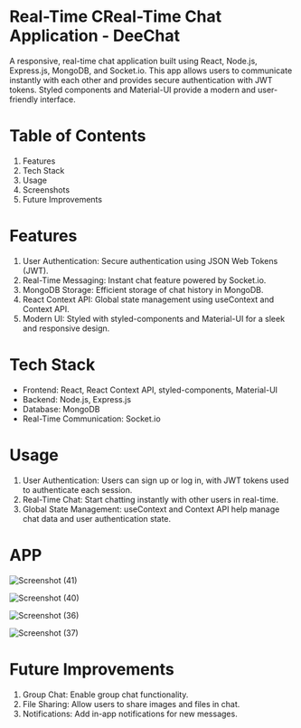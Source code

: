 # **Real-Time CReal-Time Chat Application - DeeChat**
A responsive, real-time chat application built using React, Node.js, Express.js, MongoDB, and Socket.io. This app allows users to communicate instantly with each other and provides secure authentication with JWT tokens. Styled components and Material-UI provide a modern and user-friendly interface.

# **Table of Contents**

1. Features
2. Tech Stack
5. Usage
7. Screenshots
8. Future Improvements

# **Features**

1. User Authentication: Secure authentication using JSON Web Tokens (JWT).
2. Real-Time Messaging: Instant chat feature powered by Socket.io.
3. MongoDB Storage: Efficient storage of chat history in MongoDB.
4. React Context API: Global state management using useContext and Context API.
5. Modern UI: Styled with styled-components and Material-UI for a sleek and responsive design.

# **Tech Stack**

- Frontend: React, React Context API, styled-components, Material-UI
- Backend: Node.js, Express.js
- Database: MongoDB
- Real-Time Communication: Socket.io

# **Usage**

1. User Authentication: Users can sign up or log in, with JWT tokens used to authenticate each session.
2. Real-Time Chat: Start chatting instantly with other users in real-time.
3. Global State Management: useContext and Context API help manage chat data and user authentication state.

# **APP**

![Screenshot (41)](https://github.com/user-attachments/assets/3ce777c9-95d6-41ab-b057-ec5ea22cebef)

![Screenshot (40)](https://github.com/user-attachments/assets/b095319e-7b65-4573-80c9-2ae92194fd72)

![Screenshot (36)](https://github.com/user-attachments/assets/de9bbedd-0071-4de9-9c9a-8b8b44da41d0)

![Screenshot (37)](https://github.com/user-attachments/assets/d074bd8e-95c1-4432-af8f-484a2c230745)



# **Future Improvements**

1. Group Chat: Enable group chat functionality.
2. File Sharing: Allow users to share images and files in chat.
3. Notifications: Add in-app notifications for new messages.






